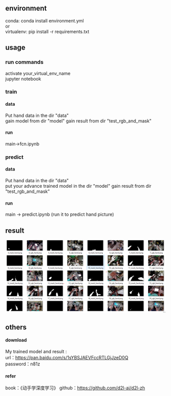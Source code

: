 ## environment
conda: conda install environment.yml  
or  
virtualenv: pip install -r requirements.txt  

## usage
### run commands
activate your_virtual_env_name  
jupyter notebook
### train
#### data 
Put hand data in the dir "data"  
gain model from dir "model"
gain result from dir "test_rgb_and_mask"  
#### run
main->fcn.ipynb

### predict
#### data 
Put hand data in the dir "data"  
put your advance trained model in the dir "model"
gain result from dir "test_rgb_and_mask"  
#### run
main -> predict.ipynb (run it to predict hand picture)  


## result

![Image](https://github.com/WhaleFalles/hand_segmentaition/blob/master/main/2019-12-20%20175224.png)
## others

#### download
My trained model and result :  
url：https://pan.baidu.com/s/1sYBSJAEVFccRTLGjJzeD0Q   
password：n81z   

#### refer
book：《动手学深度学习》
github：https://github.com/d2l-ai/d2l-zh
```python

```
